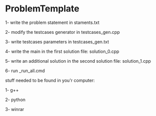 # ProblemTemplate


1- write the problem statement in staments.txt

2- modify the testcases generator in testcases_gen.cpp

3- write testcases parameters in testcases_gen.txt

4- write the main in the first solution file: solution_0.cpp

5- write an additional solution in the second solution file: solution_1.cpp

6- run _run_all.cmd


stuff needed to be found in you'r computer:


1- g++

2- python

3- winrar

